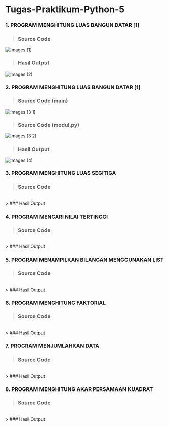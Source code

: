 # Tugas-Praktikum-Python-5

### 1. PROGRAM MENGHITUNG LUAS BANGUN DATAR [1]

> ### Source Code
![images (1)](https://user-images.githubusercontent.com/93045470/142577239-cbe2635a-c5b3-4e93-bb6f-57535c074510.png)
> ### Hasil Output
![images (2)](https://user-images.githubusercontent.com/93045470/142576415-7a61adbd-6158-451c-9f37-343d713fc3de.png)

### 2. PROGRAM MENGHITUNG LUAS BANGUN DATAR [1]

> ### Source Code (main)<br>
![images (3 1)](https://user-images.githubusercontent.com/93045470/142616706-8ae4a844-2ac5-453d-a097-11e6972a4339.png)<br>
> ### Source Code (modul.py)<br>
![images (3 2)](https://user-images.githubusercontent.com/93045470/142616708-783c644a-ab60-4d5c-83e5-f3f94c4c32e1.png)<br>
> ### Hasil Output<br>
![images (4)](https://user-images.githubusercontent.com/93045470/142616712-b43b5c32-d0af-4e9c-903b-3ced27dff1e7.png)

### 3. PROGRAM MENGHITUNG LUAS SEGITIGA

> ### Source Code<br>
<br>
> ### Hasil Output<br>


### 4. PROGRAM MENCARI NILAI TERTINGGI

> ### Source Code<br>
<br>
> ### Hasil Output<br>


### 5. PROGRAM MENAMPILKAN BILANGAN MENGGUNAKAN LIST

> ### Source Code<br>
<br>
> ### Hasil Output<br>


### 6. PROGRAM MENGHITUNG FAKTORIAL

> ### Source Code<br>
<br>
> ### Hasil Output<br>


### 7. PROGRAM MENJUMLAHKAN DATA

> ### Source Code<br>
<br>
> ### Hasil Output<br>


### 8. PROGRAM MENGHITUNG AKAR PERSAMAAN KUADRAT

> ### Source Code<br>
<br>
> ### Hasil Output<br>

